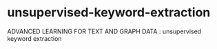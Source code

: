 # unsupervised-keyword-extraction
ADVANCED LEARNING FOR TEXT AND GRAPH DATA : unsupervised keyword extraction
